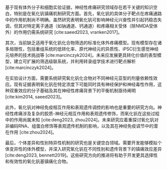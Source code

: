 基于现有体外分子和细胞实验证据，神经性疼痛研究领域存在若干关键的知识空白，特别是在氧化钒镇痛机制研究方面。首先，氧化钒的具体分子靶点在疼痛通路中的作用机制尚不明确。虽然研究表明氧化钒可影响神经元兴奋性并引起钙稳态失调，但其对特定离子通道（如钠通道、钙通道）和疼痛相关受体（除NMDA受体外）的作用仍需系统研究 [cite:saeed2023, vranken2017]。

其次，当前缺乏适用于氧化钒化合物筛选的标准化体外疼痛模型。现有模型存在诸多局限性，包括重组系统的低转化率、原代神经元的异质性、iPSC衍生感觉神经元培养的技术挑战等 [cite:marcinczyk2024]。未来应发展更具转化价值的表型模型，建立可扩展的筛选级联系统，并利用转录组学技术进行靶点解析 [cite:marcinczyk2024]。

在实验设计方面，需要系统研究氧化钒化合物对不同神经元亚型的剂量依赖性效应。现有证据表明氧化钒在特定浓度下可能同时具有神经保护和神经毒性作用，这种双重效应的分子基础及其在神经性疼痛背景下的平衡机制亟待阐明 [cite:kim2014, saeed2023]。

此外，氧化钒对神经免疫相互作用和表观遗传调控的影响也是重要的研究方向。神经性疼痛涉及复杂的胶质-神经元相互作用和表观遗传修饰，而氧化钒在这些过程中的作用尚属未知 [cite:deng2023, zhou2024]。未来研究应着重探讨氧化钒对非编码RNA、组蛋白修饰等表观遗传机制的影响，以及其在神经免疫调节中的潜在作用 [cite:zhou2024]。

最后，个体差异和性别特异性机制的研究也是关键空白领域。需要开发能够模拟个体变异性的体外模型，并深入研究氧化钒在不同性别和遗传背景下的镇痛效应差异 [cite:deng2023, bennett2019]。这些研究方向的推进将有助于开发更具选择性和有效性的氧化钒基镇痛化合物。